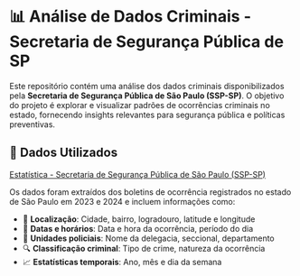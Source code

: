 # 📊 Análise de Dados Criminais - Secretaria de Segurança Pública de SP

Este repositório contém uma análise dos dados criminais disponibilizados pela **Secretaria de Segurança Pública de São Paulo (SSP-SP)**. O objetivo do projeto é explorar e visualizar padrões de ocorrências criminais no estado, fornecendo insights relevantes para segurança pública e políticas preventivas.

## 📂 Dados Utilizados

[Estatística - Secretaria de Segurança Pública de São Paulo (SSP-SP)](https://www.ssp.sp.gov.br/estatistica/consultas "Estatística - Secretaria de Segurança Pública de São Paulo (SSP-SP)")

Os dados foram extraídos dos boletins de ocorrência registrados no estado de São Paulo em 2023 e 2024 e incluem informações como:

- 📍 **Localização**: Cidade, bairro, logradouro, latitude e longitude  
- 📅 **Datas e horários**: Data e hora da ocorrência, período do dia  
- 🚓 **Unidades policiais**: Nome da delegacia, seccional, departamento  
- 🔍 **Classificação criminal**: Tipo de crime, natureza da ocorrência  
- 📈 **Estatísticas temporais**: Ano, mês e dia da semana  